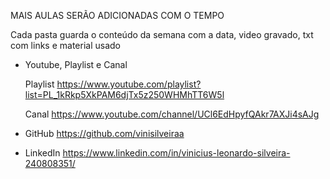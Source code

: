 
MAIS AULAS SERÃO ADICIONADAS COM O TEMPO

Cada pasta guarda o conteúdo da semana com a data, video gravado, txt com links e material usado

- Youtube, Playlist e Canal

	Playlist
https://www.youtube.com/playlist?list=PL_1kRkp5XkPAM6djTx5z250WHMhTT6W5l

	Canal
https://www.youtube.com/channel/UCl6EdHpyfQAkr7AXJi4sAJg

- GitHub
https://github.com/vinisilveiraa

- LinkedIn
https://www.linkedin.com/in/vinicius-leonardo-silveira-240808351/
